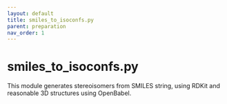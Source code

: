 ```yaml
---
layout: default
title: smiles_to_isoconfs.py
parent: preparation
nav_order: 1
---
```


# smiles_to_isoconfs.py

This module generates stereoisomers from SMILES string, using RDKit and reasonable 3D structures using OpenBabel.
